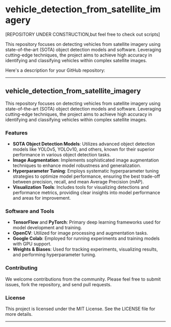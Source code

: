 # vehicle_detection_from_satellite_imagery
[REPOSITORY UNDER CONSTRUCTION,but feel free to check out scripts]

This repository focuses on detecting vehicles from satellite imagery using state-of-the-art (SOTA) object detection models and software. Leveraging cutting-edge techniques, the project aims to achieve high accuracy in identifying and classifying vehicles within complex satellite images.

Here's a description for your GitHub repository:

---

## vehicle_detection_from_satellite_imagery

This repository focuses on detecting vehicles from satellite imagery using state-of-the-art (SOTA) object detection models and software. Leveraging cutting-edge techniques, the project aims to achieve high accuracy in identifying and classifying vehicles within complex satellite images.

### Features

- **SOTA Object Detection Models**: Utilizes advanced object detection models like YOLOv5, YOLOv10, and others, known for their superior performance in various object detection tasks.
- **Image Augmentation**: Implements sophisticated image augmentation techniques to enhance model robustness and generalization.
- **Hyperparameter Tuning**: Employs systematic hyperparameter tuning strategies to optimize model performance, ensuring the best trade-off between precision, recall, and mean Average Precision (mAP).
- **Visualization Tools**: Includes tools for visualizing detections and performance metrics, providing clear insights into model performance and areas for improvement.

### Software and Tools

- **TensorFlow** and **PyTorch**: Primary deep learning frameworks used for model development and training.
- **OpenCV**: Utilized for image processing and augmentation tasks.
- **Google Colab**: Employed for running experiments and training models with GPU support.
- **Weights & Biases**: Used for tracking experiments, visualizing results, and performing hyperparameter tuning.


### Contributing

We welcome contributions from the community. Please feel free to submit issues, fork the repository, and send pull requests.

### License

This project is licensed under the MIT License. See the LICENSE file for more details.

---
